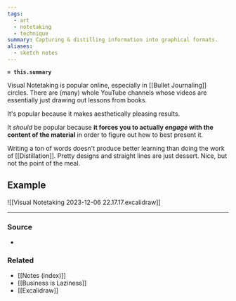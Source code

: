 ```yaml
---
tags:
  - art
  - notetaking
  - technique
summary: Capturing & distilling information into graphical formats.
aliases:
  - sketch notes
---
```

**`= this.summary`**

Visual Notetaking is popular online, especially in [[Bullet Journaling]] circles. There are (many) whole YouTube channels whose videos are essentially just drawing out lessons from books.

It's popular because it makes aesthetically pleasing results.

It *should* be popular because **it forces you to actually *engage* with the content of the material** in order to figure out how to best present it.

Writing a ton of words doesn't produce better learning than doing the work of [[Distillation]]. Pretty designs and straight lines are just dessert. Nice, but not the point of the meal.

## Example

![[Visual Notetaking 2023-12-06 22.17.17.excalidraw]]

---
### Source
- 

### Related
- [[Notes (index)]]
- [[Business is Laziness]]
- [[Excalidraw]]